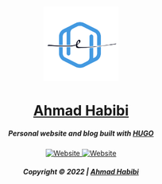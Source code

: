 <div align="center">
	<a href="https://habibi2004.tech"><img src="./habiLogo.svg" width="150" alt="HBBIIIII" /></a>
	<h1><a href="https://habibi2004.tech/">Ahmad Habibi</a></h1>
</div>

<h5 align="center">
  Personal website and blog 
  built with <a href="https://gohugo.io/" target="_blank">HUGO</a>
</h5>

<p align="center">
  <a href="https://habibi2004.tech/" target="_blank">
    <img alt="Website" src="https://img.shields.io/website?down_message=offline&label=site&up_message=online&url=http%3A%2F%2Fhabibi2004.tech" />
  </a>
  <a href="https://habibi2004.tech/" target="_blank">
    <img alt="Website" src="https://img.shields.io/badge/open-web-blue" />
  </a>
</p>
<h5 align="center">
	Copyright © 2022 | <a href="https://habibi2004.tech/">Ahmad Habibi</a>
</h5>